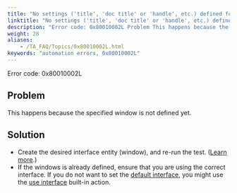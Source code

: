 ```yaml
--- 
title: "No settings ('title', 'doc title' or 'handle', etc.) defined for interface entity <windowName>. Please check if the correct interface is currently in use, or define the interface entity."
linktitle: "No settings ('title', 'doc title' or 'handle', etc.) defined for interface entity <windowName>. Please check if the correct interface is currently in use, or define the interface entity."
description: "Error code: 0x80010002L Problem This happens because the specified window is not defined yet. Solution Create the desired interface entity (window), and re-run the test. ( Learn more .) If the windows ..."
weight: 28
aliases: 
    - /TA_FAQ/Topics/0x80010002L.html
keywords: "automation errors, 0x80010002L"
---
```


Error code: 0x80010002L

## Problem

This happens because the specified window is not defined yet.

## Solution

-   Create the desired interface entity \(window\), and re-run the test. \([Learn more](/user-guide/interface-definitions/creating-interface-entities).\)
-   If the windows is already defined, ensure that you are using the correct interface. If you do not want to set the [default interface](/user-guide/interface-definitions/setting-a-default-interface), you might use the [use interface](/automation-guide/action-based-testing-language/built-in-actions/test-support-actions/interface-handling/use-interface) built-in action.




